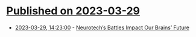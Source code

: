 # [Published on 2023-03-29](index.md)

* [2023-03-29, 14:23:00](https://soylentnews.org/article.pl?sid=23/03/28/1518226&from=rss) - [Neurotech’s Battles Impact Our Brains’ Future](https://soylentnews.org/article.pl?sid=23/03/28/1518226&from=rss)
